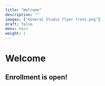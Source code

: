 ```yaml
---
title: "Welcome"
description: ""
images: ["General Studio flyer front.png"]
draft: false
menu: main
weight: 1
---
```


# Welcome
## Enrollment is open! 